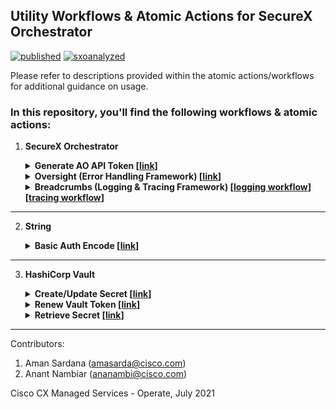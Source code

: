 ## Utility Workflows & Atomic Actions for SecureX Orchestrator

[![published](https://static.production.devnetcloud.com/codeexchange/assets/images/devnet-published.svg)](https://developer.cisco.com/codeexchange/github/repo/ciscomanagedservices/sxo-utilities) [![sxoanalyzed](https://svgshare.com/i/_4q.svg)](https://github.com/ciscomanagedservices/sxo-analyzer)

Please refer to descriptions provided within the atomic actions/workflows for additional guidance on usage.

### In this repository, you'll find the following workflows & atomic actions:

1. **SecureX Orchestrator**
    
    <details>
    <summary><strong>Generate AO API Token [<a href="/SXO-GenerateAPIToken__definition_workflow_01NILYC8ELB2P35zuxiTzIZA63s12AUnVjL/">link</a>]</strong></summary>
    
    <br>WARNING: EXPERIMENTAL USE ONLY
    
    SecureX Orchestrator (SXO) APIs are not generally available/exposed in production yet. However, if the ‘AO’ API scope were to be added to a SecureX API Client, this workflow demonstrates how to use such an API Client to generate and retrieve a JWT token that can be used to make API calls to SXO, assuming the API methods are known to the user. The methodology used in this workflow may be subject to change once this functionality is available in production.

    Steps involved:
    1.	Generate a new Access Token for Cisco Threat Response (CTR) using the SecureX API Client (with AO scope added) credentials defined in the Account Key for the ‘CTR Admin’ target. This returns the SecureX Auth Token.
    2. Use the SecureX Auth Token to make a call to CTR’s AO endpoint to generate the JWT
    3.	Clean up response
    4.	Output a secure string with the SXO JWT

    <br>Observations & Usage Advise:

    1.	A given SXO JWT is valid only for ~10 minutes and needs to be regenerated thereafter using the same methodology.
    2.	For northbound access to the API, it is recommended to run this workflow on a schedule (every <10 min), preserve the SXO JWT in a central secret management system like HashiCorp Vault & have external services retrieve the token from the Vault prior to making API calls to SXO. There are atomic actions available for Vault on this GitHub repo.
    3.	If you do not have access to the AO API docs, you may benefit from the Swagger JSONs available provided in this repo [here](/SXO-GenerateAPIToken__definition_workflow_01NILYC8ELB2P35zuxiTzIZA63s12AUnVjL/) that you may use with the Swagger HTTP Activity

    </details>
    
    <details>
    <summary><strong>Oversight (Error Handling Framework) [<a href="/SXO-Oversight__definition_workflow_01PKT8VMZQBWQ1KvAii6vD7lk3YfFI2HEJj/">link</a>]</strong></summary>
    
    <br>Oversight is an unsupervised error handling framework for SecureX Orchestrator (SXO) workflows. 

    Oversight monitors a set of workflows (that you define) and based on what type of error (that you define) may be seen, triggers an appropriate error handler workflow (that you define).
    
    NOTE: This workflow relies on a SecureX API Client with the 'AO' API scope.

    Steps to use:
    1. Import this workflow to your SXO Org. Ensure you have your `CTR Admin` target setup that [this](/SXO-GenerateAPIToken__definition_workflow_01NILYC8ELB2P35zuxiTzIZA63s12AUnVjL/) workflow uses to pass a valid SXO JWT to Oversight.
    2. You may want to put this workflow on a schedule (default, daily 9 AM UTC) or trigger it via an external system based on your use-case or time criticality of the workflows you're monitoring.
    3. The atomic action creates a Global Variable table named `Oversight - Monitored Workflows`. Access this table via `Variables` > `Global Variables` to add what Workflow IDs (last path segment available in the URL when you open a workflow) you'd like oversight to monitor, what error regular expression signatures/patterns you'd like to look for and what Workflow ID you'd like oversight to call when the error signature/pattern is seen.
    4. Your handler workflow must have at least the following three input variables for oversight to pass error context into:
       1. `Message` (string): the exact error message
       2. `Instance Id` (string): link to the instance run where the error is seen
       3. `Activity Name` (string): name of the activity in the instance where the error is seen


    <!--br>💡 **Pro Tip:** Oversight can also monitor triggers attached to your workflow and invoke your error handler if the trigger status is not in `Started-polling`. -->

    </details>
    
    <details>
        
    <summary><strong>Breadcrumbs (Logging & Tracing Framework) [<a href="/SXO-BreadcrumbsLoggingBlock__definition_workflow_01KT1XNI3HHD76eXrxg4GfbATOyZdxTjyLL/">logging workflow</a>] [<a href="/SXO-BreadcrumbsTriggerTrace__definition_workflow_01QI4N9T2R2GH5g8GWPWpr6V06NZlpV298Q/">tracing workflow</a>]</strong></summary>

    <br>Breadcrumbs lets you add checkpoints to your SecureX Orchestrator (SXO) workflows that you can then use to track progress in near real-time or retrospectively via external systems. This can be specially useful as a stack trace for error/exception handling. 

    NOTE: Breadcrumbs relies on a SecureX API Client with the 'AO' API scope.

    In this repository, there are **two** workflows related to Breadcrumbs:
    1. **Breadcrumbs - Logging Block** [[link](/SXO-BreadcrumbsLoggingBlock__definition_workflow_01KT1XNI3HHD76eXrxg4GfbATOyZdxTjyLL/)]
    <br>Place this workflow strategically in multiple 'checkpoints' of your parent workflow and Breadcrumbs will store all progress between two consecutive logging blocks in a table data type named `All My Breadcrumbs`.

        **Steps to use:**
        1. Import the workflow to your SXO Org. Ensure you have the `CTR Admin` target in your Org setup that [this](/SXO-GenerateAPIToken__definition_workflow_01NILYC8ELB2P35zuxiTzIZA63s12AUnVjL/) workflow uses to pass a valid SXO JWT token to Breadcrumbs.
        2. This atomic action creates a Global Variable table named `All My Breadcrumbs` to log to. The table has the following columns:
            1. `Alternate Instance ID`: A friendly name that you provide to make it easier for you to identify & retrieve data for your workflow instance. This name can also have run time variables.
            2. `Instance ID`: The instance or 'run' identifier of the workflow.
            3. `Activity ID`: An identifier for each activity or block in your workflow between two consecutive Breadcrumbs.
            4. `Log`: The name of the activity with any custom log messsage. The custom log message can also have run time variables.
            5. `State`: Activity Status (success/error)
            6. `Timestamp`: Activity timestamp in YYYY-MM-DDThh:mm:ss.sssZ format
        3. Drop this workflow (it should be visible under the 'workflows' tab in the left pane as `Breadcrumbs - Logging Block`) into your parent workflow wherever you deem appropriate. You're free to drop as many logging blocks as you'd like, however, each block you drop to your workflow adds ~5 seconds (may vary under heavy load) to your workflow execution time.

            > 💡 **Pro Tip:** A best practice is to place a logging block immediately after an activity that involves communicating with an external entity (like a third-party API or database). You can then use the logging block to capture progress or any errors that the third-party returns.
        4. You'll notice three input variables: an `Instance ID` (required), an `Alternate Instance ID` (optional) & a `Custom Log Message` (optional).
            1. Populate the `Instance ID` using the Variable Browser > `Workflow` > `Output` > `Instance Id`. 
            2. A good naming practice for your `Alternate Instance ID` is `<some text that identifies your workflow> - <workflow start time>`. You can dynamically populate the workflow start time using the Variable Browser > `Workflow` > `Output` > `Start time`.
            3. Whatever you define in the `Custom Log Message` is suffixed to the Activity Name & stored.
        5. Run the workflow you've added Breadcrumbs to. You should be able to see new entries added to the table now.

    2. **Breadcrumbs - Trigger Trace** [[link](/SXO-BreadcrumbsTriggerTrace__definition_workflow_01QI4N9T2R2GH5g8GWPWpr6V06NZlpV298Q/)]
    <br>A sample workflow that can be externally triggered via SXO's REST API to trace the breadcrumbs of another workflow from the `All My Breadcrumbs` table & output progress in near real-time or retrospectively.

        **Steps to use:**
        1. Import the workflow to your SXO Org. 
        2. Supply an `Instance ID` or an `Alternate Instance ID` as input to this workflow to search for corresponding Breadcrumbs. If you use the `Alternate Instance ID`, you can also provide a _fuzzy_ string to search with, i.e. you do not need to provide an exact match. 
        3. The output of this workflow is a JSON string with Breadcrumbs corresponding to your search. If there are multiple matches, multiple objects are returned, like:

            ```json
            {
                "Sample WF1 - 2021-09-06T08:17:22.928216678Z": [{
                        "activity_id": "01R5OZ5IQY9CN3x9onnjR7z80wQoYb7ZkPh",
                        "alt_instance_id": "Sample WF1 - 2021-09-06T08:17:22.928216678Z",
                        "instance_id": "01R5OZ5IPN8HS5RvvYIcSoQsFhwhxiXjpae",
                        "log": "Split String",
                        "state": "success",
                        "timestamp": "2021-09-06T08:17:23.921234578Z"
                    }],
                "Sample WF1 - 2021-09-09T09:10:10.233331678Z": [{
                    "activity_id": "01R5OZ5IQY9CN3x9onnjR7z80wQoYb7ZkPh",
                    "alt_instance_id": "Sample WF1 - 2021-09-09T09:10:10.233331678Z",
                    "instance_id": "01S5O344N8HS5RvvYIcSoQsFh244iXjreq",
                    "log": "Split String",
                    "state": "success",
                    "timestamp": "2021-09-09T09:10:11.232115338Z"
                }]
            }
            ``` 

    **Usage Guidance:**

    1. Since logging blocks are added sequentially to your workflow, you may want to ensure that "Continue Execution on Failure" is checked on your critical activities for a logging block to be able to capture errors that may occur in activities preceeding it.
    2. A logging block must exist at the same level as the activities it needs to log. For example: placing a logging block just after a conditional block **does not** automatically log all activities inside the conditional - it only logs the conditional's overall state; if you'd like to log activities inside a conditional branch, you need to place one or more logging blocks within that conditional branch.
    3. For usage in parallel blocks, you must have an active logging block in **one parallel branch only** and 'silent' logging blocks in all other parallel branches within the parallel block. A 'silent' logging block is one that is placed with the "Skip Activity Execution" parameter checked. This prevents the silent block from logging the activities above it, but can still be _seen_ by the subsequent (non-silent or active) logging block as the preceeding logging block.
    4. The architecture that Breadcrumbs uses is for demonstration purposes. In production, you may want to use a database for more performant logging as opposed to using SXO Table Data Types. We tend to implement one of three methodologies for production projects:

        | Methodology                                                     | Pros                                                                                                                                           | Cons                                                                                                                                                               |
        |-----------------------------------------------------------------|------------------------------------------------------------------------------------------------------------------------------------------------|--------------------------------------------------------------------------------------------------------------------------------------------------------------------|
        | Log to SXO tables alone                                         | - Quickest write executions for a small number of workflows<br>- Minimal operational overhead                                                  | - Not scalable for concurrent reads/writes, i.e. multiple parent workflows logging breadcrumbs concurrently to a single SXO table.                                                       |
        | Log to SXO tables as cache, move to a DB for persistent logging on a schedule | - Ideal for large scale workflows that require quick write execution<br>- Benefit from quick writes to SXO tables and performant reads from DB | - Requires an external database<br>- Added overhead to maintain a separate workflow that syncs cache to database                                                   |
        | Log directly to a DB                                            | - Handle concurrent reads/writes with ease                                                                                                     | - Slowest execution, prolongs workflow run time (recommended for workflows that prioritize reliability over speed of execution)<br>- Requires an external database |

    </details>

  ---
  
2. **String**
    
    <details>
    <summary><strong>Basic Auth Encode [<a href="/String-Base64AuthEncode__definition_workflow_01P6CIVMFKOUU3CwI3kPJhsn8NmUkUvlodw/">link</a>]</strong></summary>
    
    <br>This atomic action takes a username & password and returns a secure string with the Base64 equivalent that can be readily passed to an HTTP Basic Authorization Header.

    </details>

  ---
  
3. **HashiCorp Vault**

    <details>
    <summary><strong>Create/Update Secret [<a href="/Vault-CreateUpdateSecret__definition_workflow_01OR0GMVJSGWV0BfwgnaW7ppXJWKlkg40Bb/">link</a>]</strong></summary>
    
    <br>WARNING: This will overwrite all the secrets stored in the path specified.
    
    Pre-Requisite: Create an HTTP Target for your HashiCorp Vault instance and point this atomic to it.
    
    Docs: https://www.vaultproject.io/api/secret/kv/kv-v2#create-update-secret

    </details>

    <details>
    <summary><strong>Renew Vault Token [<a href="/Vault-RenewToken__definition_workflow_01OR1PAO3TAW07ao4DevuwZOBAoDcSkNKjm/">link</a>]</strong></summary>
            
    <br>Pre-Requisite: Create an HTTP Target for your HashiCorp Vault instance and point this atomic to it.
    
    This atomic returns the same token you pass in, but the lease period for the given token will be extended. The ideal way to use this would be to use this atomic in a workflow, which would be run on a schedule. Ensure that the "Clean Up After Successful Execution" option is checked on the workflow to avoid exposure of sensitive/privileged information.
    
    Docs: https://www.vaultproject.io/api-docs/auth/token#renew-a-token

    </details>

    <details>
    <summary><strong>Retrieve Secret [<a href="/Vault-RetrieveSecret__definition_workflow_01OQ7P0UDJKGS6WRwjfMEktE3hb3NFqg7he/">link</a>]</strong></summary>

    <br>No Targets need to be pre-defined for this atomic action. Instead, information is fed in as inputs.
    
    The atomic action expects the secret path to be of the form `engine/data/secret`, where `engine` refers to the highest level secret engine and `secret` refers to the secret stored in the engine. Other inputs are self-explanatory. Output is a Secure String variable called `Token` that is the token retrieved from Vault for a given key/identifier.
    
    Docs: https://www.vaultproject.io/docs/secrets/kv/kv-v1

    </details>

---

Contributors:

1. Aman Sardana (amasarda@cisco.com)
2. Anant Nambiar (ananambi@cisco.com)

Cisco CX Managed Services - Operate, July 2021
